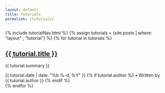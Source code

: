 ```yaml
---
layout: default
title: Tutorials
permalink: /tutorials/
---
```


{% include tutorialNav.html %}
{% assign tutorials = (site.posts | where: "layout" , "tutorial") %}
{% for tutorial in tutorials %}
<div class="tutorial">
  <h2><a href="{{ tutorial.url }}">{{ tutorial.title }}</a></h2>
  <p>{{ tutorial.summary }}</p>
  <div class="tutorial-meta">
      {{ tutorial.date | date: "%b %-d, %Y" }}
      {% if tutorial.author %} • Written by {{ tutorial.author }} {% endif %}
   </div>
</div>
{% endfor %}
